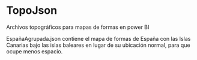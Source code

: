 # TopoJson
Archivos topográficos para mapas de formas en power BI


EspañaAgrupada.json contiene el mapa de formas de España con las Islas Canarias bajo las islas baleares en lugar de su ubicación normal, para que ocupe menos espacio.

